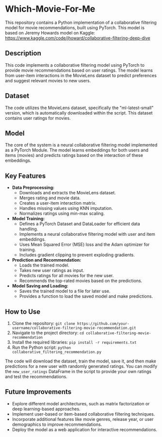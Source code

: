 # Which-Movie-For-Me

This repository contains a Python implementation of a collaborative filtering model for movie recommendations, built using PyTorch. This model is based on Jeremy Howards model on Kaggle: https://www.kaggle.com/code/jhoward/collaborative-filtering-deep-dive

## Description

This code implements a collaborative filtering model using PyTorch to provide movie recommendations based on user ratings. The model learns from user-item interactions in the MovieLens dataset to predict preferences and suggest relevant movies to new users.

## Dataset

The code utilizes the MovieLens dataset, specifically the "ml-latest-small" version, which is automatically downloaded within the script. This dataset contains user ratings for movies.

## Model

The core of the system is a neural collaborative filtering model implemented as a PyTorch Module. The model learns embeddings for both users and items (movies) and predicts ratings based on the interaction of these embeddings.

## Key Features

* **Data Preprocessing:**
    * Downloads and extracts the MovieLens dataset.
    * Merges rating and movie data.
    * Creates a user-item interaction matrix.
    * Handles missing values using KNN imputation.
    * Normalizes ratings using min-max scaling.
* **Model Training:**
    * Defines a PyTorch Dataset and DataLoader for efficient data handling.
    * Implements a neural collaborative filtering model with user and item embeddings.
    * Uses Mean Squared Error (MSE) loss and the Adam optimizer for training.
    * Includes gradient clipping to prevent exploding gradients.
* **Prediction and Recommendation:**
    * Loads the trained model.
    * Takes new user ratings as input.
    * Predicts ratings for all movies for the new user.
    * Recommends the top-rated movies based on the predictions.
* **Model Saving and Loading:**
    * Saves the trained model to a file for later use.
    * Provides a function to load the saved model and make predictions.

## How to Use

1. Clone the repository: `git clone https://github.com/your-username/collaborative-filtering-movie-recommendation.git`
2. Navigate to the project directory: `cd collaborative-filtering-movie-recommendation`
3. Install the required libraries: `pip install -r requirements.txt`
4. Run the Python script: `python collaborative_filtering_recommendation.py`

The code will download the dataset, train the model, save it, and then make predictions for a new user with randomly generated ratings. You can modify the `new_user_ratings` DataFrame in the script to provide your own ratings and test the recommendations.

## Future Improvements

* Explore different model architectures, such as matrix factorization or deep learning-based approaches.
* Implement user-based or item-based collaborative filtering techniques.
* Incorporate additional features like movie genres, release year, or user demographics to improve recommendations.
* Deploy the model as a web application for interactive recommendations. 
